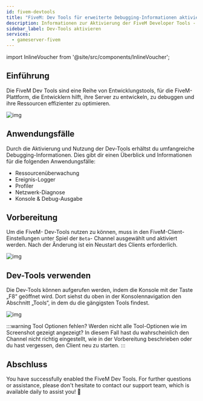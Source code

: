 ```yaml
---
id: fivem-devtools
title: "FiveM: Dev Tools für erweiterte Debugging-Informationen aktivieren"
description: Informationen zur Aktivierung der FiveM Developer Tools - ZAP-Hosting.com Dokumentation
sidebar_label: Dev-Tools aktivieren
services:
  - gameserver-fivem
---
```


import InlineVoucher from '@site/src/components/InlineVoucher';

## Einführung

Die FiveM Dev Tools sind eine Reihe von Entwicklungstools, für die FiveM-Plattform, die Entwicklern hilft, ihre Server zu entwickeln, zu debuggen und ihre Ressourcen effizienter zu optimieren.

![img](https://screensaver01.zap-hosting.com/index.php/s/GMp53mQNsxo247y/preview)

<InlineVoucher />

## Anwendungsfälle

Durch die Aktivierung und Nutzung der Dev-Tools erhältst du umfangreiche Debugging-Informationen. Dies gibt dir einen Überblick und Informationen für die folgenden Anwendungsfälle: 

- Ressourcenüberwachung
- Ereignis-Logger
- Profiler
- Netzwerk-Diagnose
- Konsole & Debug-Ausgabe

## Vorbereitung

Um die FiveM- Dev-Tools nutzen zu können, muss in den FiveM-Client-Einstellungen unter Spiel der `Beta`- Channel ausgewählt und aktiviert werden. Nach der Änderung ist ein Neustart des Clients erforderlich. 

![img](https://screensaver01.zap-hosting.com/index.php/s/FKfXXYAMEF39n25/download)

## Dev-Tools verwenden

Die Dev-Tools können aufgerufen werden, indem die Konsole mit der Taste „F8“ geöffnet wird. Dort siehst du oben in der Konsolennavigation den Abschnitt „Tools“, in dem du die gängigsten Tools findest. 

![img](https://screensaver01.zap-hosting.com/index.php/s/E5szziipJre6X7Y/preview)

:::warning Tool Optionen fehlen?
Werden nicht alle Tool-Optionen wie im Screenshot gezeigt angezeigt? In diesem Fall hast du wahrscheinlich den Channel nicht richtig eingestellt, wie in der Vorbereitung beschrieben oder du hast vergessen, den Client neu zu starten. 
:::

## Abschluss

You have successfully enabled the FiveM Dev Tools. For further questions or assistance, please don't hesitate to contact our support team, which is available daily to assist you! 🙂
